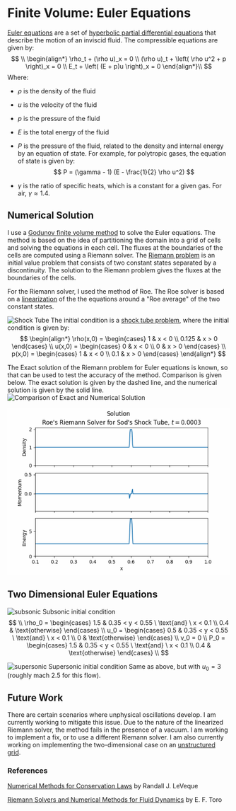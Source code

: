 <script type="text/x-mathjax-config">
  MathJax.Hub.Config({
    tex2jax: {
      inlineMath: [ ['$','$'], ["\\(","\\)"] ],
      processEscapes: true
    }
  });
</script>
    
<script type="text/javascript"
        src="https://cdn.mathjax.org/mathjax/latest/MathJax.js?config=TeX-AMS-MML_HTMLorMML">
</script>

# Finite Volume: Euler Equations

[Euler equations](https://en.wikipedia.org/wiki/Euler_equations_(fluid_dynamics)) are a set of [hyperbolic partial differential equations](https://en.wikipedia.org/wiki/Hyperbolic_partial_differential_equation) that describe the motion of an inviscid fluid. The compressible equations are given by:
$$
\\
\begin{align*}
\rho_t + (\rho u)_x  = 0 \\
(\rho u)_t + \left( \rho u^2 + p \right)_x = 0 \\
E_t + \left( (E + p)u \right)_x = 0
\end{align*}\\
$$
Where:
- $\rho$ is the density of the fluid
- $u$ is the velocity of the fluid
- $p$ is the pressure of the fluid
- $E$ is the total energy of the fluid
- $P$ is the pressure of the fluid, related to the density and internal energy by an equation of state. For example, for polytropic gases, the equation of state is given by:
$$
P = (\gamma - 1) (E - \frac{1}{2} \rho u^2)
$$

- $\gamma$ is the ratio of specific heats, which is a constant for a given gas. For air, $\gamma \approx 1.4$.

## Numerical Solution
I use a [Godunov finite volume method](https://en.wikipedia.org/wiki/Godunov%27s_scheme) to solve the Euler equations. The method is based on the idea of partitioning the domain into a grid of cells and solving the equations in each cell. The fluxes at the boundaries of the cells are computed using a Riemann solver. The [Riemann problem](https://en.wikipedia.org/wiki/Riemann_problem) is an initial value problem that consists of two constant states separated by a discontinuity. The solution to the Riemann problem gives the fluxes at the boundaries of the cells.

For the Riemann solver, I used the method of Roe. The Roe solver is based on a [linearization](https://en.wikipedia.org/wiki/Linearization) of the the equations around a "Roe average" of the two constant states.

![Shock Tube](shock_tube.gif)
The initial condition is a [shock tube problem](https://en.wikipedia.org/wiki/Sod_shock_tube), where the initial condition is given by:
$$
\begin{align*}
\rho(x,0) = \begin{cases} 1 & x < 0 \\ 0.125 & x > 0 \end{cases} \\
u(x,0) = \begin{cases} 0 & x < 0 \\ 0 & x > 0 \end{cases} \\
p(x,0) = \begin{cases} 1 & x < 0 \\ 0.1 & x > 0 \end{cases}
\end{align*}
$$

The Exact solution of the Riemann problem for Euler equations is known, so that can be used to test the accuracy of the method. Comparison is given below. The exact solution is given by the dashed line, and the numerical solution is given by the solid line.
![Comparison of Exact and Numerical Solution](shock_compare.gif)

![Pressure Spike](pressure_spike_dense.gif)

## Two Dimensional Euler Equations

![subsonic](subsonic_inflow.gif)
Subsonic initial condition
$$
\\
\rho_0 = \begin{cases} 1.5 & 0.35 < y < 0.55 \ \text{and} \ x < 0.1 \\ 0.4 & \text{otherwise} \end{cases} \\
u_0 = \begin{cases} 0.5 & 0.35 < y < 0.55 \ \text{and} \ x < 0.1 \\ 0 & \text{otherwise} \end{cases} \\
v_0 = 0 \\
P_0 = \begin{cases} 1.5 & 0.35 < y < 0.55 \ \text{and} \ x < 0.1 \\ 0.4 & \text{otherwise} \end{cases} \\
$$

![supersonic](supersonic_inflow.gif)
Supersonic initial condition
Same as above, but with $u_0 = 3$ (roughly mach 2.5 for this flow).

## Future Work

There are certain scenarios where unphysical oscillations develop. I am currently working to mitigate this issue. Due to the nature of the linearized Riemann solver, the method fails in the presence of a vacuum. I am working to implement a fix, or to use a different Riemann solver. I am also currently working on implementing the two-dimensional case on an [unstructured grid](https://en.wikipedia.org/wiki/Unstructured_grid).

### References

[Numerical Methods for Conservation Laws](https://link.springer.com/book/10.1007/978-3-0348-8629-1) by Randall J. LeVeque

[Riemann Solvers and Numerical Methods for Fluid Dynamics](https://link.springer.com/book/10.1007/b79761) by E. F. Toro
